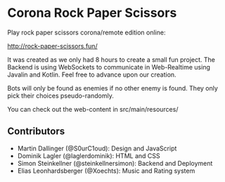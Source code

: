 # Corona Rock Paper Scissors
Play rock paper scissors corona/remote edition online:

http://rock-paper-scissors.fun/

It was created as we only had 8 hours to create a small fun project. The Backend is using WebSockets to communicate in Web-Realtime using Javalin and Kotlin. Feel free to advance upon our creation.

Bots will only be found as enemies if no other enemy is found. They only pick their choices pseudo-randomly.

You can check out the web-content in src/main/resources/

## Contributors
- Martin Dallinger (@S0urC1oud): Design and JavaScript
- Dominik Lagler (@laglerdominik): HTML and CSS
- Simon Steinkellner (@steinkellnersimon): Backend and Deployment
- Elias Leonhardsberger (@Xoechts): Music and Rating system
